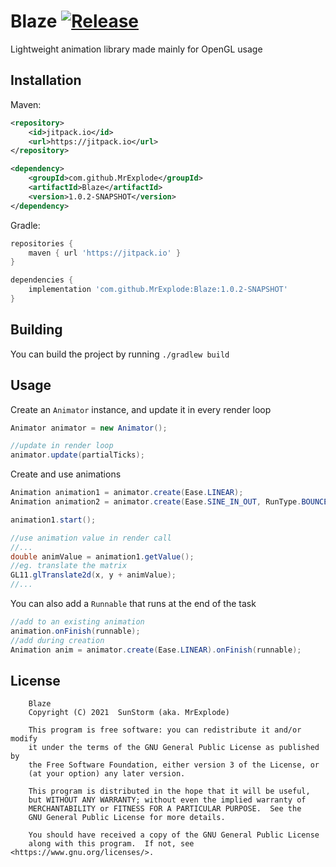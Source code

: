 # Blaze [![Release](https://jitpack.io/v/MrExplode/Blaze.svg)](https://jitpack.io/#MrExplode/Blaze)
Lightweight animation library made mainly for OpenGL usage

## Installation
Maven:
```xml
<repository>
    <id>jitpack.io</id>
    <url>https://jitpack.io</url>
</repository>

<dependency>
    <groupId>com.github.MrExplode</groupId>
    <artifactId>Blaze</artifactId>
    <version>1.0.2-SNAPSHOT</version>
</dependency>
```
Gradle:
```groovy
repositories {
    maven { url 'https://jitpack.io' }
}

dependencies {
    implementation 'com.github.MrExplode:Blaze:1.0.2-SNAPSHOT'
}
```

## Building
You can build the project by running `./gradlew build`

## Usage
Create an `Animator` instance, and update it in every render loop
```java
Animator animator = new Animator();

//update in render loop
animator.update(partialTicks);
```
Create and use animations
```java
Animation animation1 = animator.create(Ease.LINEAR);
Animation animation2 = animator.create(Ease.SINE_IN_OUT, RunType.BOUNCE, Speed.MEDIUM);

animation1.start();

//use animation value in render call
//...
double animValue = animation1.getValue();
//eg. translate the matrix
GL11.glTranslate2d(x, y + animValue);
//...
```
You can also add a `Runnable` that runs at the end of the task
```java
//add to an existing animation
animation.onFinish(runnable);
//add during creation
Animation anim = animator.create(Ease.LINEAR).onFinish(runnable);
```

## License
```
    Blaze
    Copyright (C) 2021  SunStorm (aka. MrExplode)

    This program is free software: you can redistribute it and/or modify
    it under the terms of the GNU General Public License as published by
    the Free Software Foundation, either version 3 of the License, or
    (at your option) any later version.

    This program is distributed in the hope that it will be useful,
    but WITHOUT ANY WARRANTY; without even the implied warranty of
    MERCHANTABILITY or FITNESS FOR A PARTICULAR PURPOSE.  See the
    GNU General Public License for more details.

    You should have received a copy of the GNU General Public License
    along with this program.  If not, see <https://www.gnu.org/licenses/>.
```
